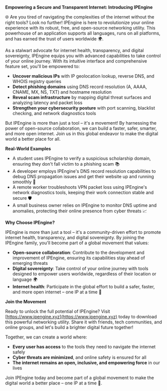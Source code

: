 **Empowering a Secure and Transparent Internet: Introducing IPEngine**

🌐 Are you tired of navigating the complexities of the internet without the right tools? Look no further! IPEngine is here to revolutionize your online experience with its robust, free, and open-source networking utility. This powerhouse of an application supports all languages, runs on all platforms, and has earned the trust of users worldwide 🌍.

As a stalwart advocate for internet health, transparency, and digital sovereignty, IPEngine equips you with advanced capabilities to take control of your online journey. With its intuitive interface and comprehensive feature set, you'll be empowered to:

*   **Uncover malicious IPs** with IP geolocation lookup, reverse DNS, and WHOIS registry queries
*   **Detect phishing domains** using DNS record resolution (A, AAAA, CNAME, MX, NS, TXT) and hostname resolution
*   **Reveal scam infrastructure** by mapping digital threat surfaces and analyzing latency and packet loss
*   **Strengthen your cybersecurity posture** with port scanning, blacklist checking, and network diagnostics tools

But IPEngine is more than just a tool – it's a movement! By harnessing the power of open-source collaboration, we can build a faster, safer, smarter, and more open internet. Join us in this global endeavor to make the digital world a better place for all.

**Real-World Examples**

*   A student uses IPEngine to verify a suspicious scholarship domain, ensuring they don't fall victim to a phishing scam 📚
*   A developer employs IPEngine's DNS record resolution capabilities to debug DNS propagation issues and get their website up and running smoothly 🔩
*   A remote worker troubleshoots VPN packet loss using IPEngine's network diagnostics tools, keeping their work connection stable and secure 🛡️
*   A small business owner relies on IPEngine to monitor DNS uptime and anomalies, protecting their online presence from cyber threats 📈

**Why Choose IPEngine?**

IPEngine is more than just a tool – it's a community-driven effort to promote internet health, transparency, and digital sovereignty. By joining the IPEngine family, you'll become part of a global movement that values:

*   **Open-source collaboration**: Contribute to the development and improvement of IPEngine, ensuring its capabilities stay ahead of emerging threats
*   **Digital sovereignty**: Take control of your online journey with tools designed to empower users worldwide, regardless of their location or language 🌍
*   **Internet health**: Participate in the global effort to build a safer, faster, and more open internet – one IP at a time 🔐

**Join the Movement**

Ready to unlock the full potential of IPEngine? Visit [https://www.ipengine.xyz](https://www.ipengine.xyz) today to download this powerful networking utility. Share it with friends, tech communities, and online groups, and let's build a brighter digital future together!

Together, we can create a world where:

*   **Every user has access** to the tools they need to navigate the internet safely
*   **Cyber threats are minimized**, and online safety is ensured for all
*   **The internet remains an open, inclusive, and empowering force** in our lives

Join IPEngine today and become part of a global movement to make the digital world a better place – one IP at a time 🔗.